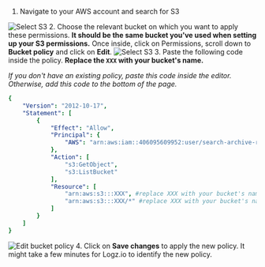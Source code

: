 1. Navigate to your AWS account and search for S3

  ![Select S3](https://dytvr9ot2sszz.cloudfront.net/logz-docs/power-search/select-s3.png)
2. Choose the relevant bucket on which you want to apply these permissions. **It should be the same bucket you've used when setting up your S3 permissions.** Once inside, click on Permissions, scroll down to **Bucket policy** and click on **Edit**.
  ![Select S3](https://dytvr9ot2sszz.cloudfront.net/logz-docs/power-search/permission-policy.png)
3. Paste the following code inside the policy. **Replace the `XXX` with your bucket's name.**

  *If you don't have an existing policy, paste this code inside the editor. Otherwise, add this code to the bottom of the page.*

  ```yaml
  {
      "Version": "2012-10-17",
      "Statement": [
          {
              "Effect": "Allow",
              "Principal": {
                  "AWS": "arn:aws:iam::406095609952:user/search-archive-restore-user"
              },
              "Action": [
                  "s3:GetObject",
                  "s3:ListBucket"
              ],
              "Resource": [
                  "arn:aws:s3:::XXX", #replace XXX with your bucket's name
                  "arn:aws:s3:::XXX/*" #replace XXX with your bucket's name
              ]
          }
      ]
  }
  ```


  ![Edit bucket policy](https://dytvr9ot2sszz.cloudfront.net/logz-docs/power-search/edit-bucket-policy.png)
4. Click on **Save changes** to apply the new policy. It might take a few minutes for Logz.io to identify the new policy.